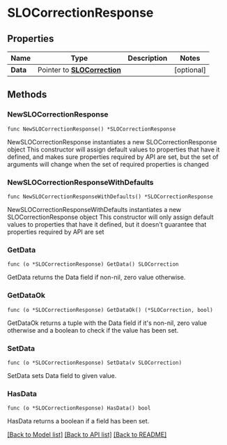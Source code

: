 # SLOCorrectionResponse

## Properties

Name | Type | Description | Notes
------------ | ------------- | ------------- | -------------
**Data** | Pointer to [**SLOCorrection**](SLOCorrection.md) |  | [optional] 

## Methods

### NewSLOCorrectionResponse

`func NewSLOCorrectionResponse() *SLOCorrectionResponse`

NewSLOCorrectionResponse instantiates a new SLOCorrectionResponse object
This constructor will assign default values to properties that have it defined,
and makes sure properties required by API are set, but the set of arguments
will change when the set of required properties is changed

### NewSLOCorrectionResponseWithDefaults

`func NewSLOCorrectionResponseWithDefaults() *SLOCorrectionResponse`

NewSLOCorrectionResponseWithDefaults instantiates a new SLOCorrectionResponse object
This constructor will only assign default values to properties that have it defined,
but it doesn't guarantee that properties required by API are set

### GetData

`func (o *SLOCorrectionResponse) GetData() SLOCorrection`

GetData returns the Data field if non-nil, zero value otherwise.

### GetDataOk

`func (o *SLOCorrectionResponse) GetDataOk() (*SLOCorrection, bool)`

GetDataOk returns a tuple with the Data field if it's non-nil, zero value otherwise
and a boolean to check if the value has been set.

### SetData

`func (o *SLOCorrectionResponse) SetData(v SLOCorrection)`

SetData sets Data field to given value.

### HasData

`func (o *SLOCorrectionResponse) HasData() bool`

HasData returns a boolean if a field has been set.


[[Back to Model list]](../README.md#documentation-for-models) [[Back to API list]](../README.md#documentation-for-api-endpoints) [[Back to README]](../README.md)


